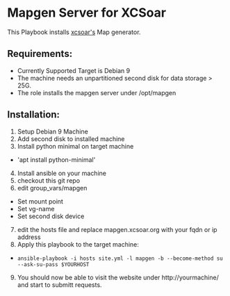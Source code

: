 Mapgen Server for XCSoar
========================

This Playbook installs [xcsoar's](http://xcsoar.org/) Map generator. 

Requirements: 
-------------
* Currently Supported Target is Debian 9 
* The machine needs an unpartitioned second disk for data storage > 25G. 
* The role installs the mapgen server under /opt/mapgen 

Installation: 
-------------
1. Setup Debian 9 Machine
2. Add second disk to installed machine
3. Install python minimal on target machine
 - 'apt install python-minimal' 
4. Install ansible on your machine
5. checkout this git repo
6. edit group_vars/mapgen
 - Set mount point
 - Set vg-name
 - Set second disk device
7. edit the hosts file and replace mapgen.xcsoar.org with your fqdn or ip address
8. Apply this playbook to the target machine: 
 - `ansible-playbook -i hosts site.yml -l mapgen -b --become-method su --ask-su-pass $YOURHOST` 
9. You should now be able to visit the website under http://yourmachine/ and start to submitt requests. 

